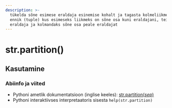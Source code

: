 ```yaml
---
description: >-
  tükelda sõne esimese eraldaja esinemise kohalt ja tagasta kolmeliikmeline 
  ennik (tuple) kus esimeseks liikmeks on sõne osa kuni eraldajani, teiseks 
  eraldaja ja kolmandaks sõne osa peale eraldajat
---
```


# str.partition\(\)

## Kasutamine

### Abiinfo ja viited

* Pythoni ametlik dokumentatsioon \(inglise keeles\): [str.partition\(_sep_\)](https://docs.python.org/3/library/stdtypes.html#str.partition)
* Pythoni interaktiivses interpretaatoris sisesta `help(str.partition)`

